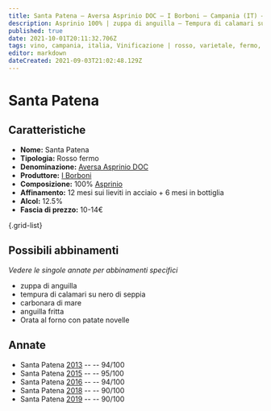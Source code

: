```yaml
---
title: Santa Patena – Aversa Asprinio DOC – I Borboni – Campania (IT) – 10-14€ – 4★-5★
description: Asprinio 100% | zuppa di anguilla – Tempura di calamari su nero di seppia – Carbonara di mare – Anguilla fritta – Orata al forno
published: true
date: 2021-10-01T20:11:32.706Z
tags: vino, campania, italia, Vinificazione | rosso, varietale, fermo, Valutazioni | 5 stelle, Vitigni | Asprinio, Cottura | zuppa, Alimento | anguilla, Cottura | frittura, tempura di calamari su nero di seppia, carbonara di mare, Orata al forno, Prezzi | 10-14€
editor: markdown
dateCreated: 2021-09-03T21:02:48.129Z
---
```


# Santa Patena

## Caratteristiche
- **Nome:** Santa Patena
- **Tipologia:** Rosso fermo 
- **Denominazione:** [Aversa Asprinio DOC](/denominazioni/Italia/Campania/DOC/Aversa-Asprinio)
- **Produttore:** [I Borboni](/produttori/Italia/Campania/I-Borboni) 
- **Composizione:** 100% [Asprinio](/vitigni/Italia/bacca-bianca/asprinio)
- **Affinamento:** 12 mesi sui lieviti in acciaio + 6 mesi in bottiglia
- **Alcol:** 12.5%
- **Fascia di prezzo:** 10-14€

{.grid-list}



## Possibili abbinamenti
*Vedere le singole annate per abbinamenti specifici*

- zuppa di anguilla
- tempura di calamari su nero di seppia
- carbonara di mare
- anguilla fritta
- Orata al forno con patate novelle

## Annate
- Santa Patena [2013](/vini/Italia/Campania/I-Borboni/Santa-Patena/2013) -- <span class="star-5"></span> -- 94/100
- Santa Patena [2015](/vini/Italia/Campania/I-Borboni/Santa-Patena/2015) -- <span class="star-5"></span> -- 95/100
- Santa Patena [2016](/vini/Italia/Campania/I-Borboni/Santa-Patena/2016) -- <span class="star-5"></span> -- 94/100 
- Santa Patena [2018](/vini/Italia/Campania/I-Borboni/Santa-Patena/2018) -- <span class="star-4"></span> -- 90/100
- Santa Patena [2019](/vini/Italia/Campania/I-Borboni/Santa-Patena/2019) -- <span class="star-4"></span> -- 90/100